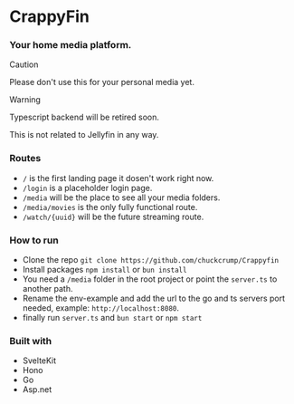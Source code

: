 # CrappyFin

### Your home media platform.

> [!Caution]
> Please don't use this for your personal media yet.

> [!Warning]
> Typescript backend will be retired soon.

This is not related to Jellyfin in any way.

### Routes

- `/` is the first landing page it dosen't work right now.
- `/login` is a placeholder login page.
- `/media` will be the place to see all your media folders.
- `/media/movies` is the only fully functional route.
- `/watch/{uuid}` will be the future streaming route.

### How to run

- Clone the repo `git clone https://github.com/chuckcrump/Crappyfin`
- Install packages `npm install` or `bun install`
- You need a `/media` folder in the root project or point the `server.ts` to another path.
- Rename the env-example and add the url to the go and ts servers port needed, example: `http://localhost:8080`.
- finally run `server.ts` and `bun start` or `npm start`

### Built with

- SvelteKit
- Hono
- Go
- Asp.net
